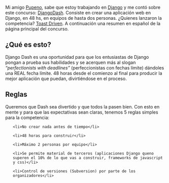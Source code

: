 <html><body><p>Mi amigo <a href="http://www.pupeno.com" title="El mensajero" target="_blank">Pupeno</a>, sabe que estoy trabajando en <a href="http://www.djangoproject.com/" title="La herramienta" target="_blank">Django</a> y me contó sobre este concurso: <a href="http://www.djangodash.com/" title="La competencia" target="_blank">DjangoDash</a>. Consiste en crear una aplicación web en Django, en 48 hs, en equipos de hasta dos personas. ¿Quienes lanzaron la competencia? <a href="http://www.toastdriven.com/" title="Los organizadores" target="_blank">Toast Driven</a>. A continuación una resumen en español de la página principal del concurso.

<!--more-->

</p><h2>¿Qué es esto?</h2>

Django Dash es una oportunidad para que los entusiastas de Django pongan a prueba sus habilidades y se acerquen más al slogan <em>“perfectionists with          deadlines”</em> (perfeccionistas con fechas límite) dándoles una REAL fecha límite. 48 horas desde el comienzo al final para producir la mejor aplicación que puedan, divirtiéndose en el proceso.

<h2>Reglas</h2>

Queremos que Dash sea divertido y que todos la pasen bien. Con esto en mente y para que las expectativas sean claras, tenemos 5 reglas simples para la competencia:

<ol>

	<li>No crear nada antes de tiempo</li>

	<li>48 horas para construir</li>

	<li>Máximo 2 personas por equipo</li>

	<li>Se permite material de terceros (aplicaciones Django queno superen el 10% de lo que vas a construir, frameworks de javascript y css)</li>

	<li>Control de versiones (Subversion) por parte de los organizadores</li>

</ol></body></html>